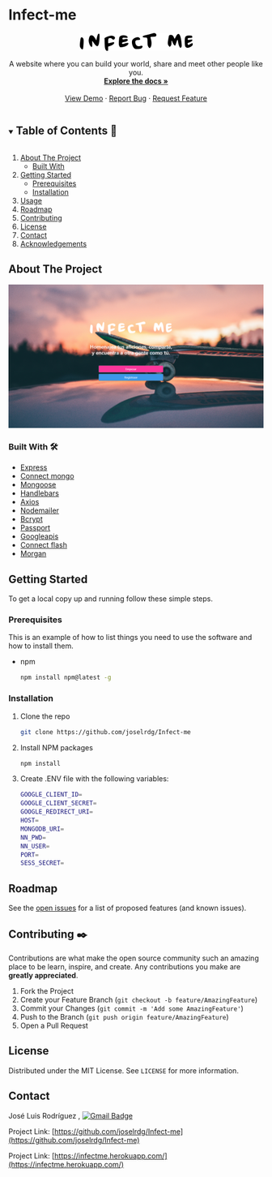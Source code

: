 # Infect-me

<!-- PROJECT LOGO -->

<p align="center">
  <a href="https://infectme.herokuapp.com"> 
    <img src="public/images/logo.png" alt="Logo">
  </a>
  <br />

  <!-- <h3 align="center">Infect Me</h3> -->

  <p align="center">
    A website where you can build your world, share and meet other people like you.
    <br />
    <a href="https://github.com/joselrdg/Infect-me"><strong>Explore the docs »</strong></a>
    <br />
    <br />
    <a href="https://infectme.herokuapp.com/">View Demo</a>
    ·
    <a href="https://github.com/joselrdg/Infect-me/issues">Report Bug</a>
    ·
    <a href="https://github.com/joselrdg/Infect-me/issues">Request Feature</a>
  </p>
</p>



<!-- TABLE OF CONTENTS -->
<details open="open">
  <summary><h2 style="display: inline-block">Table of Contents 🚀</h2></summary>
  <ol>
    <li>
      <a href="#about-the-project">About The Project</a>
      <ul>
        <li><a href="#built-with">Built With</a></li>
      </ul>
    </li>
    <li>
      <a href="#getting-started">Getting Started</a>
      <ul>
        <li><a href="#prerequisites">Prerequisites</a></li>
        <li><a href="#installation">Installation</a></li>
      </ul>
    </li>
    <li><a href="#usage">Usage</a></li>
    <li><a href="#roadmap">Roadmap</a></li>
    <li><a href="#contributing">Contributing</a></li>
    <li><a href="#license">License</a></li>
    <li><a href="#contact">Contact</a></li>
    <li><a href="#acknowledgements">Acknowledgements</a></li>
  </ol>
</details>



<!-- ABOUT THE PROJECT -->
## About The Project
![ScreenShot Infect-me](public/screenShot/FireShot-Infect-Met.png)


<!-- Here's a blank template to get started:
**To avoid retyping too much info. Do a search and replace with your text editor for the following:**
`github_username`, `repo_name`, `twitter_handle`, `email`, `project_title`, `project_description` -->


### Built With 🛠️

* [Express](http://expressjs.com/)
* [Connect mongo](https://github.com/jdesboeufs/connect-mongo#readme)
* [Mongoose](https://mongoosejs.com/)
* [Handlebars](https://handlebarsjs.com/)
* [Axios](https://github.com/axios/axios)
* [Nodemailer](https://nodemailer.com/about/)
* [Bcrypt](https://github.com/kelektiv/node.bcrypt.js#readme)
* [Passport](http://www.passportjs.org/)
* [Googleapis](https://github.com/googleapis/google-api-nodejs-client#readme)
* [Connect flash](https://github.com/jaredhanson/connect-flash#readme)
* [Morgan](https://github.com/expressjs/morgan#readme)




<!-- GETTING STARTED -->
## Getting Started

To get a local copy up and running follow these simple steps.

### Prerequisites

This is an example of how to list things you need to use the software and how to install them.
* npm
  ```sh
  npm install npm@latest -g
  ```

### Installation

1. Clone the repo
   ```sh
   git clone https://github.com/joselrdg/Infect-me
   ```
2. Install NPM packages
   ```sh
   npm install
   ```
3. Create .ENV file with the following variables:
   ```sh
   GOOGLE_CLIENT_ID=
   GOOGLE_CLIENT_SECRET=
   GOOGLE_REDIRECT_URI=
   HOST=
   MONGODB_URI=
   NN_PWD=
   NN_USER=
   PORT=
   SESS_SECRET=
   ```


<!-- ROADMAP -->
## Roadmap

See the [open issues](https://github.com/joselrdg/Infect-me/issues) for a list of proposed features (and known issues).



<!-- CONTRIBUTING -->
## Contributing ✒️

Contributions are what make the open source community such an amazing place to be learn, inspire, and create. Any contributions you make are **greatly appreciated**.

1. Fork the Project
2. Create your Feature Branch (`git checkout -b feature/AmazingFeature`)
3. Commit your Changes (`git commit -m 'Add some AmazingFeature'`)
4. Push to the Branch (`git push origin feature/AmazingFeature`)
5. Open a Pull Request



<!-- LICENSE -->
## License 

Distributed under the MIT License. See `LICENSE` for more information.



<!-- CONTACT -->
## Contact

José Luis Rodríguez , [![Gmail Badge](https://img.shields.io/badge/-Gmail-c14438?style=flat-square&logo=Gmail&logoColor=white&link=mailto:shuklaraghav321.com)](mailto:josesietepicos@gmail.com)

Project Link: [https://github.com/joselrdg/Infect-me](https://github.com/joselrdg/Infect-me)

Project Link: [https://infectme.herokuapp.com/](https://infectme.herokuapp.com/)


<!-- ACKNOWLEDGEMENTS -->
<!-- ## Acknowledgements

* []()
* []()
* []() -->


